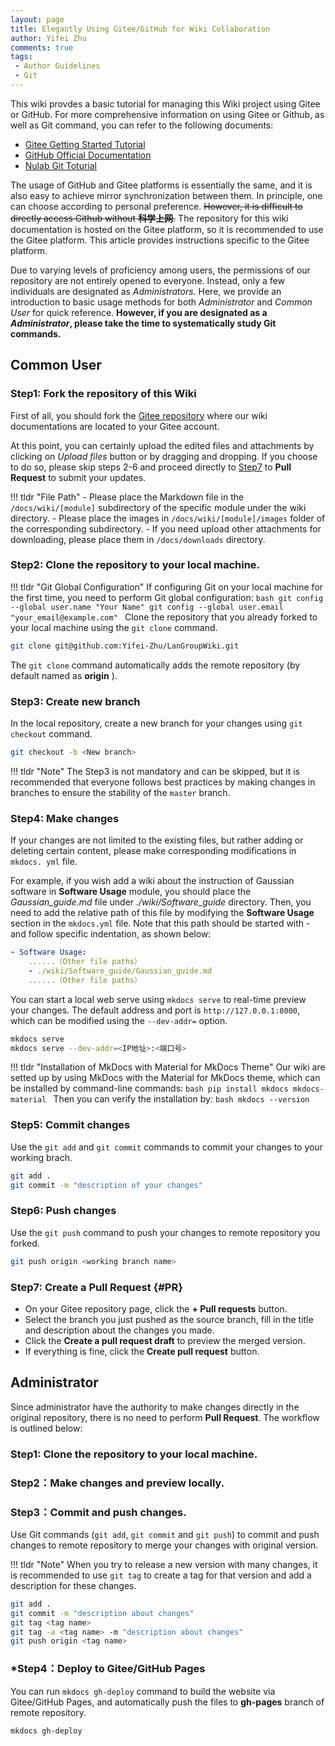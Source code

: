 ```yaml
---
layout: page
title: Elegantly Using Gitee/GitHub for Wiki Collaboration
author: Yifei Zhu
comments: true
tags:
 - Author Guidelines
 - Git
---
```

This wiki provdes a basic tutorial for managing this Wiki project using Gitee or GitHub.
For more comprehensive information on using Gitee or Github, as well as Git command, you can refer to the following documents:

- [Gitee Getting Started Tutorial](https://gitee.com/mvphp/start_with_Gitee)
- [GitHub Official Documentation](https://docs.github.com/zh)
- [Nulab Git Toturial](https://nulab.com/zh-cn/learn/software-development/git-tutorial/)

The usage of GitHub and Gitee platforms is essentially the same, and it is also easy to achieve mirror synchronization between them.
In principle, one can choose according to personal preference.
~~However, it is difficult to directly access Github without **科学上网**.~~
The repository for this wiki documentation is hosted on the Gitee platform, so it is recommended to use the Gitee platform.
This article provides instructions specific to the Gitee platform.

Due to varying levels of proficiency among users, the permissions of our repository are not entirely opened to everyone.
Instead, only a few individuals are designated as *Administrators*.
Here, we provide an introduction to basic usage methods for both *Administrator* and *Common User* for quick reference.
**However, if you are designated as a *Administrator*, please take the time to systematically study Git commands.**

## Common User
### Step1: Fork the repository of this Wiki
First of all, you should fork the [Gitee repository](https://gitee.com/LanGroup/LanGroupWiki.git) where our wiki documentations are located to your Gitee account.

At this point, you can certainly upload the edited files and attachments by clicking on *Upload files* button or by dragging and dropping.
If you choose to do so, please skip steps 2-6 and proceed directly to [Step7](#PR) to **Pull Request** to submit your updates.

!!! tldr "File Path"
    - Please place the Markdown file in the `/docs/wiki/[module]` subdirectory of the specific module under the wiki directory.
    - Please place the images in `/docs/wiki/[module]/images` folder of the corresponding subdirectory.
    - If you need upload other attachments for downloading, please place them in `/docs/downloads` directory.

### Step2: Clone the repository to your local machine.
!!! tldr "Git Global Configuration"
    If configuring Git on your local machine for the first time, you need to perform Git global configuration:
    ```bash
    git config --global user.name "Your Name"
    git config --global user.email "your_email@example.com"
    ```
Clone the repository that you already forked to your local machine using the `git clone` command.
```bash
git clone git@github.com:Yifei-Zhu/LanGroupWiki.git
```
The `git clone` command automatically adds the remote repository (by default named as **origin** ).

### Step3: Create new branch
In the local repository, create a new branch for your changes using `git checkout` command.
```bash
git checkout -b <New branch>
```
!!! tldr "Note"
    The Step3 is not mandatory and can be skipped, but it is recommended that everyone follows best practices by making changes in branches to ensure the stability of the `master` branch.

### Step4: Make changes
If your changes are not limited to the existing files,  but rather adding or deleting certain content, please make corresponding modifications in `mkdocs. yml` file.

For example, if you wish add a wiki about the instruction of Gaussian software in **Software Usage** module, you should place the *Gaussian_guide.md* file under *./wiki/Software_guide* directory.
Then, you need to add the relative path of this file by modifying the **Software Usage** section in the `mkdocs.yml` file.
Note that this path should be started with - and follow specific indentation, as shown below:
```YAML
- Software Usage:
    ......（Other file paths）
    - ./wiki/Software_guide/Gaussian_guide.md
    ......（Other file paths）
```

You can start a local web serve using `mkdocs serve` to real-time preview your changes.
The default address and port is `http://127.0.0.1:8000`, which can be modified using the `--dev-addr=` option.
```bash
mkdocs serve
mkdocs serve --dev-addr=<IP地址>:<端口号>
```

!!! tldr "Installation of MkDocs with Material for MkDocs Theme"
    Our wiki are setted up by using MkDocs with the Material for MkDocs theme, which can be installed by command-line commands:
    ```bash
    pip install mkdocs mkdocs-material
    ```
    Then you can verify the installation by:
    ```bash
    mkdocs --version
    ```

### Step5: Commit changes
Use the `git add` and `git commit` commands to commit your changes to your working brach.
```bash
git add .
git commit -m "description of your changes"
```

### Step6: Push changes
Use the `git push` command to push your changes to remote repository you forked.
```bash
git push origin <working branch name>
```

### Step7: Create a Pull Request {#PR}
- On your Gitee repository page, click the **+ Pull requests** button.
- Select the branch you just pushed as the source branch, fill in the title and description about the changes you made.
- Click the **Create a pull request draft** to preview the merged version.
- If everything is fine, click the **Create pull request** button.

## Administrator
Since administrator have the authority to make changes directly in the original repository, there is no need to perform **Pull Request**.
The workflow is outlined below:
### Step1: Clone the repository to your local machine.

### Step2：Make changes and preview locally.

### Step3：Commit and push changes.
Use Git commands (`git add`, `git commit` and `git push`) to commit and push changes to remote repository to merge your changes with original version.

!!! tldr "Note"
    When you try to release a new version with many changes, it is recommended to use `git tag` to create a tag for that version and add a description for these changes.

```bash
git add .
git commit -m "description about changes"
git tag <tag name>
git tag -a <tag name> -m "description about changes"
git push origin <tag name>
```

### *Step4：Deploy to Gitee/GitHub Pages
You can run `mkdocs gh-deploy` command to build the website via Gitee/GitHub Pages, and automatically push the files to **gh-pages** branch of remote repository.
```bash
mkdocs gh-deploy
```


